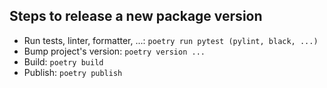 ## Steps to release a new package version
* Run tests, linter, formatter, ...: `poetry run pytest (pylint, black, ...)`
* Bump project's version: `poetry version ...`
* Build: `poetry build`
* Publish: `poetry publish`
